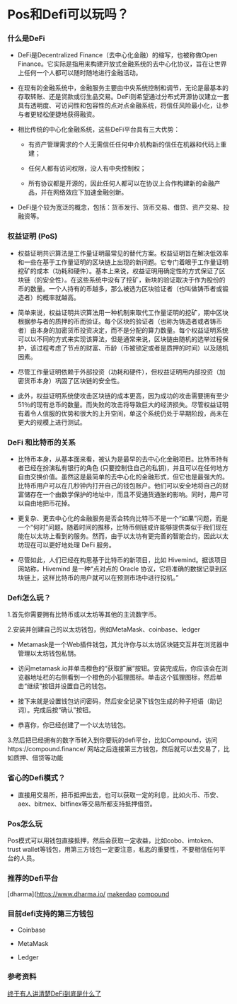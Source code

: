 # Pos和Defi可以玩吗？

### 什么是DeFi

+ DeFi是Decentralized Finance（去中心化金融）的缩写，也被称做Open Finance。它实际是指用来构建开放式金融系统的去中心化协议，旨在让世界上任何一个人都可以随时随地进行金融活动。

+ 在现有的金融系统中，金融服务主要由中央系统控制和调节，无论是最基本的存取转账、还是贷款或衍生品交易。DeFi则希望通过分布式开源协议建立一套具有透明度、可访问性和包容性的点对点金融系统，将信任风险最小化，让参与者更轻松便捷地获得融资。

+ 相比传统的中心化金融系统，这些DeFi平台具有三大优势：

    - 有资产管理需求的个人无需信任任何中介机构新的信任在机器和代码上重建；

    - 任何人都有访问权限，没人有中央控制权；

    - 所有协议都是开源的，因此任何人都可以在协议上合作构建新的金融产品，并在网络效应下加速金融创新。

+ DeFi是个较为宽泛的概念，包括：货币发行、货币交易、借贷、资产交易、投融资等。

### 权益证明 (PoS)

+ 权益证明共识算法是工作量证明最常见的替代方案。权益证明旨在解决低效率和一些在基于工作量证明的区块链上出现的新问题。它专门着眼于工作量证明挖矿的成本（功耗和硬件）。基本上来说，权益证明用确定性的方式保证了区块链（的安全性）。在这些系统中没有了挖矿，新块的验证取决于作为股份的币的数量。一个人持有的币越多，那么被选为区块验证者（也叫做铸币者或锻造者）的概率就越高。


+ 简单来说，权益证明共识算法用一种机制来取代工作量证明的挖矿，期中区块根据参与者的质押的币而验证。每个区块的验证者（也称为铸造者或者铸币者）由本身的加密货币投资决定，而不是分配的算力数量。每个权益证明系统可以以不同的方式来实现该算法，但是通常来说，区块链由随机的选举过程保护，该过程考虑了节点的财富、币龄（币被锁定或者是质押的时间）以及随机因素。

+ 尽管工作量证明依赖于外部投资（功耗和硬件），但权益证明用内部投资（加密货币本身）巩固了区块链的安全性。

+ 此外，权益证明系统使攻击区块链的成本更高，因为成功的攻击需要拥有至少 51％的现有总币的数量。而失败的攻击将导致巨大的经济损失。尽管权益证明有着令人信服的优势和很大的上升空间，单这个系统仍处于早期阶段，尚未在更大的规模上进行测试。


### DeFi 和比特币的关系

+ 比特币本身，从基本面来看，被认为是最早的去中心化金融项目。比特币持有者已经在扮演私有银行的角色 (只要控制住自己的私钥)，并且可以在任何地方自由交换价值。虽然这是最简单的去中心化的金融形式，但它也是最强大的。比特币用户可以在几秒钟内打开自己的钱包账户。他们可以安全地将自己的财富储存在一个由数学保护的地址中，而且不受通货通胀的影响。同时，用户可以自由地把币花掉。

+ 更复杂、更去中心化的金融服务是否会转向比特币不是一个“如果”问题，而是一个“何时”问题。随着时间的推移，比特币侧链或许能够提供类似于我们现在能在以太坊上看到的服务。然而，由于以太坊有更完善的智能合约，因此以太坊现在可以更好地处理 DeFi 服务。

+ 尽管如此，人们已经在构思基于比特币的新项目，比如 Hivemind。据该项目网站称，Hivemind 是一种“点对点的 Oracle 协议，它将准确的数据记录到区块链上，这样比特币的用户就可以在预测市场中进行投机。”


### Defi怎么玩？

1.首先你需要拥有比特币或以太坊等其他的主流数字币。

2.安装并创建自己的以太坊钱包，例如MetaMask、coinbase、ledger

+ Metamask是一个Web插件钱包，其允许你与以太坊区块链交互并在浏览器中管理以太坊钱包私钥。

+ 访问metamask.io并单击橙色的“获取扩展”按钮。安装完成后，你应该会在浏览器地址栏的右侧看到一个橙色的小狐狸图标。单击这个狐狸图标，然后单击“继续”按钮并设置自己的钱包。

+ 接下来就是设置钱包访问密码，然后安全记录下钱包生成的种子短语（助记词）。完成后按“确认”按钮。

+ 恭喜你，你已经创建了一个以太坊钱包。

3.然后把已经拥有的数字币转入到你要玩的defi平台，比如Compound，访问https://compound.finance/ 网站之后连接第三方钱包，然后就可以去交易了，比如质押、借贷等功能

### 省心的Defi模式？

+ 直接用交易所，把币抵押出去，也可以获取一定的利息，比如火币、币安、aex、bitmex、bitfinex等交易所都支持抵押借贷。


### Pos怎么玩

Pos模式可以用钱包直接抵押，然后会获取一定收益，比如cobo、imtoken、trust wallet等钱包，用第三方钱包一定要注意，私匙的重要性，不要相信任何平台的人员。

### 推荐的Defi平台

[dharma](https://www.dharma.io/
[makerdao](https://makerdao.com/zh-CN/)
[compound](https://compound.finance/)

### 目前defi支持的第三方钱包

+ Coinbase

+ MetaMask

+ Ledger


### 参考资料

[终于有人讲清楚DeFi到底是什么了](https://www.bilingling.com/news/140476/)
